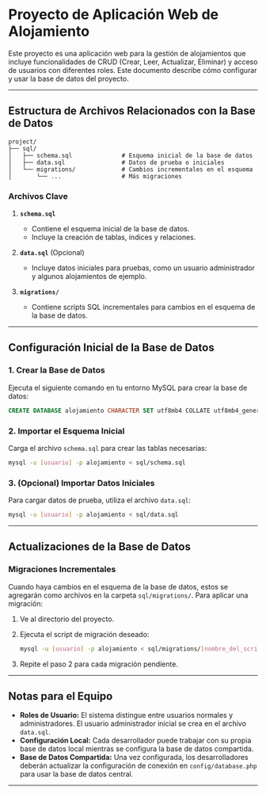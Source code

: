 # Proyecto de Aplicación Web de Alojamiento

Este proyecto es una aplicación web para la gestión de alojamientos que incluye funcionalidades de CRUD (Crear, Leer, Actualizar, Eliminar) y acceso de usuarios con diferentes roles. Este documento describe cómo configurar y usar la base de datos del proyecto.

---

## Estructura de Archivos Relacionados con la Base de Datos

```
project/
├── sql/
│   ├── schema.sql              # Esquema inicial de la base de datos
│   ├── data.sql                # Datos de prueba o iniciales
│   └── migrations/             # Cambios incrementales en el esquema
│       └── ...                 # Más migraciones
```

### Archivos Clave

1. **`schema.sql`**
   - Contiene el esquema inicial de la base de datos.
   - Incluye la creación de tablas, índices y relaciones.

2. **`data.sql`** (Opcional)
   - Incluye datos iniciales para pruebas, como un usuario administrador y algunos alojamientos de ejemplo.

3. **`migrations/`**
   - Contiene scripts SQL incrementales para cambios en el esquema de la base de datos.

---

## Configuración Inicial de la Base de Datos

### 1. Crear la Base de Datos
Ejecuta el siguiente comando en tu entorno MySQL para crear la base de datos:

```sql
CREATE DATABASE alojamiento CHARACTER SET utf8mb4 COLLATE utf8mb4_general_ci;
```

### 2. Importar el Esquema Inicial
Carga el archivo `schema.sql` para crear las tablas necesarias:

```bash
mysql -u [usuario] -p alojamiento < sql/schema.sql
```

### 3. (Opcional) Importar Datos Iniciales
Para cargar datos de prueba, utiliza el archivo `data.sql`:

```bash
mysql -u [usuario] -p alojamiento < sql/data.sql
```

---

## Actualizaciones de la Base de Datos

### Migraciones Incrementales
Cuando haya cambios en el esquema de la base de datos, estos se agregarán como archivos en la carpeta `sql/migrations/`. Para aplicar una migración:

1. Ve al directorio del proyecto.
2. Ejecuta el script de migración deseado:

   ```bash
   mysql -u [usuario] -p alojamiento < sql/migrations/[nombre_del_script].sql
   ```

3. Repite el paso 2 para cada migración pendiente.

---

## Notas para el Equipo

- **Roles de Usuario:** El sistema distingue entre usuarios normales y administradores. El usuario administrador inicial se crea en el archivo `data.sql`.
- **Configuración Local:** Cada desarrollador puede trabajar con su propia base de datos local mientras se configura la base de datos compartida.
- **Base de Datos Compartida:** Una vez configurada, los desarrolladores deberán actualizar la configuración de conexión en `config/database.php` para usar la base de datos central.

---
